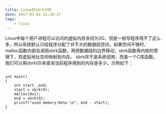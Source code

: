 ```yaml
---
title: Linux的sbrk分析
date: 2017-03-02 22:20:17
tags:
	- linux
---
```

Linux中每个用户进程可以访问的虚拟内存空间为3G，但是一般写程序用不了这么多，所以系统默认只给程序分配了并不大的数据段空间，如果空间不够时，malloc函数内部会调用sbrk函数，再把数据段的边界移动，sbrk函数再内核的管理下，将虚拟地址空间映射到内存。
sbrk并不是系统调用，而是一个C库函数。
我们可以用sbrk(0)来查询当前程序用到的内存是多少。示例如下：
```

int main()
{
	int start ,end;
	start = sbrk(0);
	malloc(0x1);
	end = sbrk(0);
	printf("used memory:0x%x \n", end - start);
}

```

